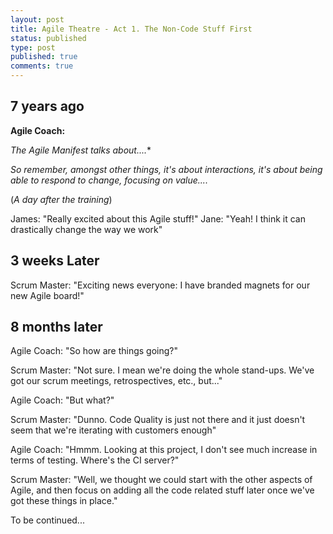 ```yaml
---
layout: post
title: Agile Theatre - Act 1. The Non-Code Stuff First
status: published
type: post
published: true
comments: true
---
```


## 7 years ago

**Agile Coach:**

*The Agile Manifest talks about....**

*So remember, amongst other things, it's about interactions, it's about being able to respond to change, focusing on value....*

(*A day after the training*)

James: "Really excited about this Agile stuff!"
Jane: "Yeah! I think it can drastically change the way we work"

## 3 weeks Later

Scrum Master: "Exciting news everyone: I have branded magnets for our new Agile board!"

## 8 months later

Agile Coach: "So how are things going?"

Scrum Master: "Not sure. I mean we're doing the whole stand-ups. We've got our scrum meetings, retrospectives, etc., but..."

Agile Coach: "But what?"

Scrum Master: "Dunno. Code Quality is just not there and it just doesn't seem that we're iterating with customers enough"

Agile Coach: "Hmmm. Looking at this project, I don't see much increase in terms of testing. Where's the CI server?"

Scrum Master: "Well, we thought we could start with the other aspects of Agile, and then focus on adding all the code related stuff later once we've got these things in place."



To be continued...
